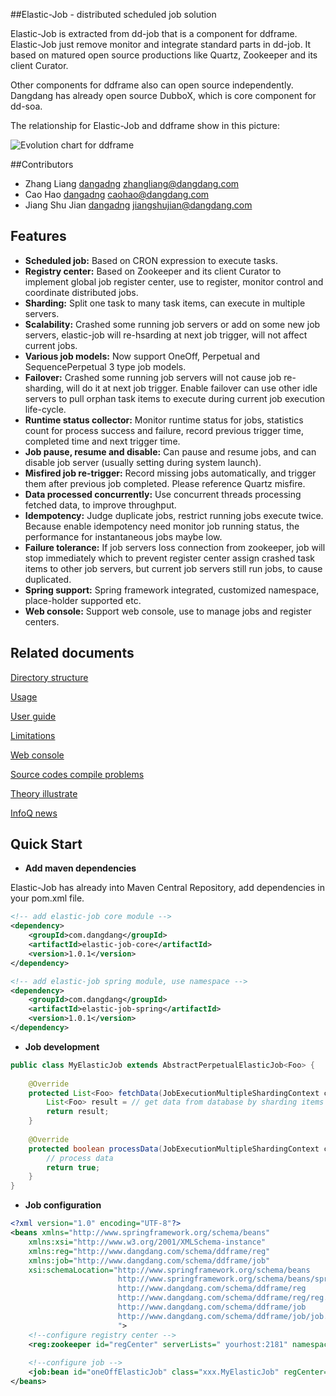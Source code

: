 ##Elastic-Job - distributed scheduled job solution

  Elastic-Job is extracted from dd-job that is a component for ddframe. Elastic-Job just remove monitor and integrate standard parts in dd-job. It based on matured open source productions like Quartz, Zookeeper and its client Curator.
  
  Other components for ddframe also can open source independently. Dangdang has already open source DubboX, which is core component for dd-soa.
  
  The relationship for Elastic-Job and ddframe show in this picture:
  
  ![Evolution chart for ddframe](http://static.oschina.net/uploads/space/2015/0915/181703_2fxp_719192.jpg)

##Contributors
* Zhang Liang [dangadng](http://www.dangdang.com/) zhangliang@dangdang.com
* Cao Hao [dangadng](http://www.dangdang.com/) caohao@dangdang.com
* Jiang Shu Jian [dangadng](http://www.dangdang.com/) jiangshujian@dangdang.com

## Features

* **Scheduled job:** Based on CRON expression to execute tasks.
* **Registry center:** Based on Zookeeper and its client Curator to implement global job register center, use to register, monitor control and coordinate distributed jobs.
* **Sharding:** Split one task to many task items, can execute in multiple servers.
* **Scalability:** Crashed some running job servers or add on some new job servers, elastic-job will re-hsarding at next job trigger, will not affect current jobs.
* **Various job models:** Now support OneOff, Perpetual and SequencePerpetual 3 type job models.
* **Failover:** Crashed some running job servers will not cause job re-sharding, will do it at next job trigger. Enable failover can use other idle servers to pull orphan task items to execute during current job execution life-cycle.
* **Runtime status collector:** Monitor runtime status for jobs, statistics count for process success and failure, record previous trigger time, completed time and next trigger time.
* **Job pause, resume and disable:** Can pause and resume jobs, and can disable job server (usually setting during system launch).
* **Misfired job re-trigger:** Record missing jobs automatically, and trigger them after previous job completed. Please reference Quartz misfire.
* **Data processed concurrently:** Use concurrent threads processing fetched data, to improve throughput.
* **Idempotency:** Judge duplicate jobs, restrict running jobs execute twice. Because enable idempotency need monitor job running status, the performance for instantaneous jobs maybe low.
* **Failure tolerance:** If job servers loss connection from zookeeper, job will stop immediately which to prevent register center assign crashed task items to other job servers, but current job servers still run jobs, to cause duplicated.
* **Spring support:** Spring framework integrated, customized namespace, place-holder supported etc.
* **Web console:** Support web console, use to manage jobs and register centers.

## Related documents

[Directory structure](http://dangdangdotcom.github.io/elastic-job/directoryStructure_en.html)

[Usage](http://dangdangdotcom.github.io/elastic-job/usage_en.html)

[User guide](http://dangdangdotcom.github.io/elastic-job/userGuide_en.html)

[Limitations](http://dangdangdotcom.github.io/elastic-job/limitations_en.html)

[Web console](http://dangdangdotcom.github.io/elastic-job/webConsole_en.html)

[Source codes compile problems](http://dangdangdotcom.github.io/elastic-job/sourceCodeGuide_en.html)

[Theory illustrate](http://dangdangdotcom.github.io/elastic-job/theory_en.html)

[InfoQ news](http://www.infoq.com/cn/news/2015/09/dangdang-elastic-job)

## Quick Start

* **Add maven dependencies**

Elastic-Job has already into Maven Central Repository, add dependencies in your pom.xml file.

```xml
<!-- add elastic-job core module -->
<dependency>
    <groupId>com.dangdang</groupId>
    <artifactId>elastic-job-core</artifactId>
    <version>1.0.1</version>
</dependency>

<!-- add elastic-job spring module, use namespace -->
<dependency>
    <groupId>com.dangdang</groupId>
    <artifactId>elastic-job-spring</artifactId>
    <version>1.0.1</version>
</dependency>
```
* **Job development**

```java
public class MyElasticJob extends AbstractPerpetualElasticJob<Foo> {
    
    @Override
    protected List<Foo> fetchData(JobExecutionMultipleShardingContext context) {
        List<Foo> result = // get data from database by sharding items
        return result;
    }
    
    @Override
    protected boolean processData(JobExecutionMultipleShardingContext context, Foo data) {
        // process data
        return true;
    }
}
```

* **Job configuration**

```xml
<?xml version="1.0" encoding="UTF-8"?>
<beans xmlns="http://www.springframework.org/schema/beans"
    xmlns:xsi="http://www.w3.org/2001/XMLSchema-instance"
    xmlns:reg="http://www.dangdang.com/schema/ddframe/reg" 
    xmlns:job="http://www.dangdang.com/schema/ddframe/job" 
    xsi:schemaLocation="http://www.springframework.org/schema/beans 
                        http://www.springframework.org/schema/beans/spring-beans.xsd 
                        http://www.dangdang.com/schema/ddframe/reg 
                        http://www.dangdang.com/schema/ddframe/reg/reg.xsd 
                        http://www.dangdang.com/schema/ddframe/job 
                        http://www.dangdang.com/schema/ddframe/job/job.xsd 
                        ">
    <!--configure registry center -->
    <reg:zookeeper id="regCenter" serverLists=" yourhost:2181" namespace="dd-job" baseSleepTimeMilliseconds="1000" maxSleepTimeMilliseconds="3000" maxRetries="3" />
    
    <!--configure job -->
    <job:bean id="oneOffElasticJob" class="xxx.MyElasticJob" regCenter="regCenter" cron="0/10 * * * * ?"   shardingTotalCount="3" shardingItemParameters="0=A,1=B,2=C" />
</beans>
```
